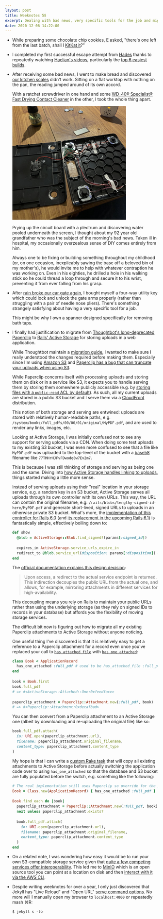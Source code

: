 ```yaml
---
layout: post
title: Weeknotes 58
excerpt: Dealing with bad news, very specific tools for the job and migrating from Paperclip to Active Storage.
date: 2020-12-06 14:22:00
---
```

*   While preparing some chocolate chip cookies, E asked, "there's one left from the last batch, shall I [KitKat it](/2020/05/17/weeknotes-29/)?"

*   I completed my first successful escape attempt from [Hades](https://www.supergiantgames.com/games/hades/) thanks to repeatedly watching [Haelian's videos](https://www.youtube.com/channel/UCSnGGntxMnAM6oDHML2qzaw), particularly the [top 6 easiest builds](https://www.youtube.com/watch?v=EbMkJBxIVaI).

*   After receiving some bad news, I went to make bread and discovered [our kitchen scales](/2020/05/03/weeknotes-27/) didn't work. Sitting on a flat worktop with nothing on the pan, the reading jumped around of its own accord.

    With a ratchet screwdriver in one hand and some [WD-40® Specialist® Fast Drying Contact Cleaner](https://wd40.co.uk/specialist/fast-drying-contact-cleaner/) in the other, I took the whole thing apart.

    <p class="center"><img src="/i/scales.jpg" width="375" height="375" alt></p>

    Prying up the circuit board with a plectrum and discovering water pooled underneath the screen, I thought about my 92 year old grandfather who was the subject of the morning's bad news. Taken ill in hospital, my occasionally overzealous sense of DIY comes entirely from him.

    Always one to be fixing or building something throughout my childhood (or, on one occasion, inexplicably sawing the base off a beloved bin of my mother's), he would invite me to help with whatever contraption he was working on. Even in his eighties, he drilled a hole in his walking stick so he could thread a loop through and secure it to his wrist, preventing it from ever falling from his grasp.

*   After [rain broke our car gate again](/2020/10/11/weeknotes-50/), I bought myself a four-way utility key which could lock and unlock the gate arms properly (rather than struggling with a pair of needle nose pliers). There's something strangely satisfying about having a very specific tool for a job.

    This might be why I own a spanner designed specifically for removing bath taps.

*   I finally had justification to migrate from [Thoughtbot's long-deprecated Paperclip](https://thoughtbot.com/blog/closing-the-trombone) to [Rails' Active Storage](https://guides.rubyonrails.org/active_storage_overview.html) for storing uploads in a web application.

    While Thoughtbot maintain a [migration guide](https://github.com/thoughtbot/paperclip/blob/master/MIGRATING.md), I wanted to make sure I really understood the changes required before making them. Especially since I'm using [Amazon S3](https://aws.amazon.com/s3/) and [Paperclip has a bug that can truncate your uploads when using S3](https://github.com/thoughtbot/paperclip/pull/2637).

    While Paperclip concerns itself with processing uploads and storing them on disk or in a service like S3, it expects you to handle serving them by storing them somewhere publicly accessible (e.g. by [storing files with a `public-read` ACL by default](https://www.rubydoc.info/gems/paperclip/Paperclip/Storage/S3)). As such, all my current uploads are stored in a public S3 bucket and I serve them via a [CloudFront](https://aws.amazon.com/cloudfront/) distribution.

    This notion of both storage and serving are entwined: uploads are stored with relatively human-readable paths, e.g. `/system/books/full_pdfs/00/00/01/original/MyPDF.pdf`, and are used to render any links, images, etc.

    Looking at Active Storage, I was initially confused not to see any support for serving uploads via a CDN. When doing some test uploads to my existing S3 bucket, I was even more confused to see that a file like `MyPDF.pdf` was uploaded to the top-level of the bucket with a [base58](https://api.rubyonrails.org/classes/SecureRandom.html#method-c-base58) filename like `77TMHrHJFvFDwodq8w7Ev2m7`.

    This is because I was still thinking of storage and serving as being one and the same. Diving into [how Active Storage handles linking to uploads](https://guides.rubyonrails.org/active_storage_overview.html#linking-to-files), things started making a little more sense.

    Instead of serving uploads using their "real" location in your storage service, e.g. a random key in an S3 bucket, Active Storage serves all uploads through its own controller with its own URLs. This way, the URL can contain the original filename, e.g. `/rails/blobs/lengthy-signed-id-here/MyPDF.pdf` and generate short-lived, signed URLs to uploads in an otherwise private S3 bucket. What's more, the [implementation of this controller for Rails 6.0](https://github.com/rails/rails/blob/6-0-stable/activestorage/app/controllers/active_storage/blobs_controller.rb) (and [its replacement in the upcoming Rails 6.1](https://github.com/rails/rails/blob/6-1-stable/activestorage/app/controllers/active_storage/blobs/redirect_controller.rb)) is fantastically simple, effectively boiling down to:

    ```ruby
    def show
      @blob = ActiveStorage::Blob.find_signed!(params[:signed_id])

      expires_in ActiveStorage.service_urls_expire_in
      redirect_to @blob.service_url(disposition: params[:disposition]) # or @blob.url(...) for Rails 6.1
    end
    ```

    The [official documentation explains this design decision](https://guides.rubyonrails.org/active_storage_overview.html#linking-to-files):

    > Upon access, a redirect to the actual service endpoint is returned. This
    > indirection decouples the public URL from the actual one, and allows, for
    > example, mirroring attachments in different services for
    > high-availability.

    This decoupling means you rely on Rails to maintain your public URLs rather than using the underlying storage (as they rely on signed IDs to records in your database) but affords you the flexibility of moving storage services.

    The difficult bit now is figuring out how to migrate all my existing Paperclip attachments to Active Storage without anyone noticing.

    One useful thing I've discovered is that it is relatively easy to get a reference to a Paperclip attachment for a record even once you've replaced your call to [`has_attached_file`](https://www.rubydoc.info/gems/paperclip/Paperclip%2FClassMethods:has_attached_file) with [`has_one_attached`](https://api.rubyonrails.org/classes/ActiveStorage/Attached/Model.html#method-i-has_one_attached):

    ```ruby
    class Book < ApplicationRecord
      has_one_attached :full_pdf # used to be has_attached_file :full_pdf
    end

    book = Book.first
    book.full_pdf
    # => #<ActiveStorage::Attached::One:0xfeedface>

    paperclip_attachment = Paperclip::Attachment.new(:full_pdf, book)
    # => #<Paperclip::Attachment:0xdecafbad>
    ```

    You can then convert from a Paperclip attachment to an Active Storage one
    (albeit by downloading and re-uploading the original file) like so:

    ```ruby
    book.full_pdf.attach(
      io: URI.open(paperclip_attachment.url),
      filename: paperclip_attachment.original_filename,
      content_type: paperclip_attachment.content_type
    )
    ```

    My hope is that I can write a [custom Rake task](https://guides.rubyonrails.org/v4.2/command_line.html#custom-rake-tasks) that will copy all existing attachments to Active Storage before actually switching the application code over to using `has_one_attached` so that the database and S3 bucket are fully populated before the switch, e.g. something like the following:

    ```ruby
    # The real implementation still uses Paperclip so override for the purposes of this task
    Book = Class.new(ApplicationRecord) { has_one_attached :full_pdf }

    Book.find_each do |book|
      paperclip_attachment = Paperclip::Attachment.new(:full_pdf, book)
      next unless paperclip_attachment.exists?

      book.full_pdf.attach(
        io: URI.open(paperclip_attachment.url),
        filename: paperclip_attachment.original_filename,
        content_type: paperclip_attachment.content_type
      )
    end
    ```

*   On a related note, I was wondering how easy it would be to run your own S3-compatible storage service given that [quite a few competing services offer interoperability](https://en.wikipedia.org/wiki/Amazon_S3#S3_API_and_competing_services). This led me to [MinIO](https://min.io) which is an open source tool you can point at a location on disk and then [interact with it via the AWS CLI](https://docs.min.io/docs/minio-quickstart-guide.html).

*   Despite writing weeknotes for over a year, I only just discovered that Jekyll has  "Live Reload" and "Open URL" [serve command options](https://jekyllrb.com/docs/configuration/options/#serve-command-options). No more will I manually open my browser to `localhost:4000` or repeatedly mash ⌘R:

    ```console
    $ jekyll s -lo
    ```
